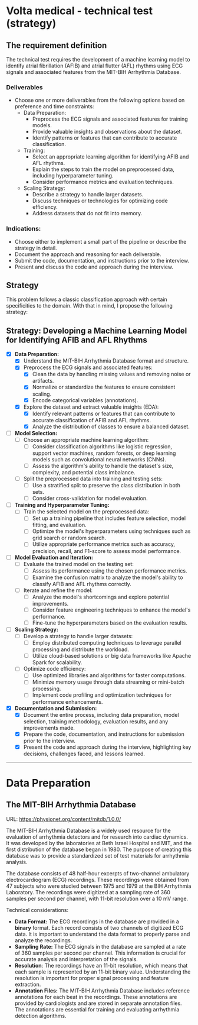 # Volta medical - technical test (strategy)

## The requirement definition

The technical test requires the development of a machine learning model to identify atrial fibrillation (AFIB) and atrial flutter (AFL) rhythms using ECG signals and associated features from the MIT-BIH Arrhythmia Database. 

### Deliverables
- Choose one or more deliverables from the following options based on preference and time constraints:
    -   Data Preparation:
        -   Preprocess the ECG signals and associated features for training models.
        -   Provide valuable insights and observations about the dataset.
        -   Identify patterns or features that can contribute to accurate classification.
    -   Training:
        -   Select an appropriate learning algorithm for identifying AFIB and AFL rhythms.
        -   Explain the steps to train the model on preprocessed data, including hyperparameter tuning.
        -   Consider performance metrics and evaluation techniques.
    -   Scaling Strategy:
        -   Describe a strategy to handle larger datasets.
        -   Discuss techniques or technologies for optimizing code efficiency.
        -   Address datasets that do not fit into memory.

### Indications:
-   Choose either to implement a small part of the pipeline or describe the strategy in detail.
-   Document the approach and reasoning for each deliverable.
-   Submit the code, documentation, and instructions prior to the interview.
-   Present and discuss the code and approach during the interview.


## Strategy
This problem follows a classic classification approach with certain specificities to the domain.
With that in mind, I propose the following strategy:


## Strategy: Developing a Machine Learning Model for Identifying AFIB and AFL Rhythms

- [x] **Data Preparation:**
   - [x] Understand the MIT-BIH Arrhythmia Database format and structure.
   - [x] Preprocess the ECG signals and associated features:
     - [x] Clean the data by handling missing values and removing noise or artifacts.
     - [x] Normalize or standardize the features to ensure consistent scaling.
     - [x] Encode categorical variables (annotations).
   - [x] Explore the dataset and extract valuable insights (EDA):
     - [x] Identify relevant patterns or features that can contribute to accurate classification of AFIB and AFL rhythms.
     - [x] Analyze the distribution of classes to ensure a balanced dataset.

- [ ] **Model Selection:**
   - [ ] Choose an appropriate machine learning algorithm:
     - [ ] Consider classification algorithms like logistic regression, support vector machines, random forests, or deep learning models such as convolutional neural networks (CNNs).
     - [ ] Assess the algorithm's ability to handle the dataset's size, complexity, and potential class imbalance.
   - [ ] Split the preprocessed data into training and testing sets:
     - [ ] Use a stratified split to preserve the class distribution in both sets.
     - [ ] Consider cross-validation for model evaluation.

- [ ] **Training and Hyperparameter Tuning:**
   - [ ] Train the selected model on the preprocessed data:
     - [ ] Set up a training pipeline that includes feature selection, model fitting, and evaluation.
     - [ ] Optimize the model's hyperparameters using techniques such as grid search or random search.
     - [ ] Utilize appropriate performance metrics such as accuracy, precision, recall, and F1-score to assess model performance.

- [ ] **Model Evaluation and Iteration:**
   - [ ] Evaluate the trained model on the testing set:
     - [ ] Assess its performance using the chosen performance metrics.
     - [ ] Examine the confusion matrix to analyze the model's ability to classify AFIB and AFL rhythms correctly.
   - [ ] Iterate and refine the model:
     - [ ] Analyze the model's shortcomings and explore potential improvements.
     - [ ] Consider feature engineering techniques to enhance the model's performance.
     - [ ] Fine-tune the hyperparameters based on the evaluation results.

- [ ] **Scaling Strategy:**
   - [ ] Develop a strategy to handle larger datasets:
     - [ ] Employ distributed computing techniques to leverage parallel processing and distribute the workload.
     - [ ] Utilize cloud-based solutions or big data frameworks like Apache Spark for scalability.
   - [ ] Optimize code efficiency:
     - [ ] Use optimized libraries and algorithms for faster computations.
     - [ ] Minimize memory usage through data streaming or mini-batch processing.
     - [ ] Implement code profiling and optimization techniques for performance enhancements.

- [x] **Documentation and Submission:**
   - [x] Document the entire process, including data preparation, model selection, training methodology, evaluation results, and any improvements made.
   - [x] Prepare the code, documentation, and instructions for submission prior to the interview.
   - [x] Present the code and approach during the interview, highlighting key decisions, challenges faced, and lessons learned.

---
# Data Preparation
## The MIT-BIH Arrhythmia Database
URL: https://physionet.org/content/mitdb/1.0.0/

The MIT-BIH Arrhythmia Database is a widely used resource for the evaluation of arrhythmia detectors and for research into cardiac dynamics. It was developed by the laboratories at Beth Israel Hospital and MIT, and the first distribution of the database began in 1980. The purpose of creating this database was to provide a standardized set of test materials for arrhythmia analysis.

The database consists of 48 half-hour excerpts of two-channel ambulatory electrocardiogram (ECG) recordings. These recordings were obtained from 47 subjects who were studied between 1975 and 1979 at the BIH Arrhythmia Laboratory. The recordings were digitized at a sampling rate of 360 samples per second per channel, with 11-bit resolution over a 10 mV range.

Technical considerations:
- **Data Format:** The ECG recordings in the database are provided in a **binary** format. Each record consists of two channels of digitized ECG data. It is important to understand the data format to properly parse and analyze the recordings.
- **Sampling Rate:** The ECG signals in the database are sampled at a rate of 360 samples per second per channel. This information is crucial for accurate analysis and interpretation of the signals.
- **Resolution**: The recordings have an 11-bit resolution, which means that each sample is represented by an 11-bit binary value. Understanding the resolution is important for proper signal processing and feature extraction.
- **Annotation Files:** The MIT-BIH Arrhythmia Database includes reference annotations for each beat in the recordings. These annotations are provided by cardiologists and are stored in separate annotation files. The annotations are essential for training and evaluating arrhythmia detection algorithms.



